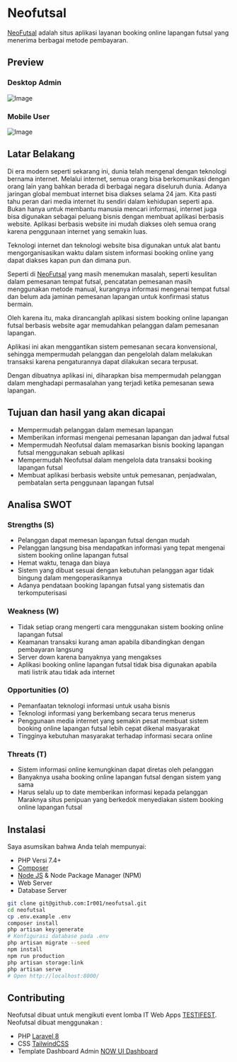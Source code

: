 # Neofutsal

[NeoFutsal](https://github.com/Ir001/neofutsal) adalah situs aplikasi layanan booking online lapangan futsal yang menerima berbagai metode pembayaran.

## Preview

### Desktop Admin

![Image](https://github.com/Ir001/neofutsal/blob/main/Neo_Futsal_Desktop.png?raw=true)

### Mobile User

![Image](https://github.com/Ir001/neofutsal/blob/main/Neo_Futsal_App.png?raw=true)

## Latar Belakang

Di era modern seperti sekarang ini, dunia telah mengenal dengan teknologi bernama internet. Melalui internet, semua orang bisa berkomunikasi dengan orang lain yang bahkan berada di berbagai negara diseluruh dunia. Adanya jaringan global membuat internet bisa diakses selama 24 jam. Kita pasti tahu peran dari media internet itu sendiri dalam kehidupan seperti apa. Bukan hanya untuk membantu manusia mencari informasi, internet juga bisa digunakan sebagai peluang bisnis dengan membuat aplikasi berbasis website. Aplikasi berbasis website ini mudah diakses oleh semua orang karena penggunaan internet yang semakin luas.

Teknologi internet dan teknologi website bisa digunakan untuk alat bantu mengorganisasikan waktu dalam sistem informasi booking online yang dapat diakses kapan pun dan dimana pun.

Seperti di [NeoFutsal](https://github.com/Ir001/neofutsal) yang masih menemukan masalah, seperti kesulitan dalam pemesanan tempat futsal, pencatatan pemesanan masih menggunakan metode manual, kurangnya informasi mengenai tempat futsal dan belum ada jaminan pemesanan lapangan untuk konfirmasi status bermain.

Oleh karena itu, maka dirancanglah aplikasi sistem booking online lapangan futsal berbasis website agar memudahkan pelanggan dalam pemesanan lapangan.

Aplikasi ini akan menggantikan sistem pemesanan secara konvensional, sehingga mempermudah pelanggan dan pengelolah dalam melakukan transaksi karena pengaturannya dapat dilakukan secara terpusat.

Dengan dibuatnya aplikasi ini, diharapkan bisa mempermudah pelanggan dalam menghadapi permasalahan yang terjadi ketika pemesanan sewa lapangan.

## Tujuan dan hasil yang akan dicapai

-   Mempermudah pelanggan dalam memesan lapangan
-   Memberikan informasi mengenai pemesanan lapangan dan jadwal futsal
-   Mempermudah Neofutsal dalam memasarkan bisnis booking lapangan futsal menggunakan sebuah aplikasi
-   Mempermudah Neofutsal dalam mengelola data transaksi booking lapangan futsal
-   Membuat aplikasi berbasis website untuk pemesanan, penjadwalan, pembatalan serta penggunaan lapangan futsal

## Analisa SWOT

### Strengths (S)

-   Pelanggan dapat memesan lapangan futsal dengan mudah
-   Pelanggan langsung bisa mendapatkan informasi yang tepat mengenai sistem booking online lapangan futsal
-   Hemat waktu, tenaga dan biaya
-   Sistem yang dibuat sesuai dengan kebutuhan pelanggan agar tidak bingung dalam mengoperasikannya
-   Adanya pendataan booking lapangan futsal yang sistematis dan terkomputerisasi

### Weakness (W)

-   Tidak setiap orang mengerti cara menggunakan sistem booking online lapangan futsal
-   Keamanan transaksi kurang aman apabila dibandingkan dengan pembayaran langsung
-   Server down karena banyaknya yang mengakses
-   Aplikasi booking online lapangan futsal tidak bisa digunakan apabila mati listrik atau tidak ada internet

### Opportunities (O)

-   Pemanfaatan teknologi informasi untuk usaha bisnis
-   Teknologi informasi yang berkembang secara terus menerus
-   Penggunaan media internet yang semakin pesat membuat sistem booking online lapangan futsal lebih cepat dikenal masyarakat
-   Tingginya kebutuhan masyarakat terhadap informasi secara online

### Threats (T)

-   Sistem informasi online kemungkinan dapat diretas oleh pelanggan
-   Banyaknya usaha booking online lapangan futsal dengan sistem yang sama
-   Harus selalu up to date memberikan informasi kepada pelanggan
    Maraknya situs penipuan yang berkedok menyediakan sistem booking online lapangan futsal

## Instalasi

Saya asumsikan bahwa Anda telah mempunyai:

-   PHP Versi 7.4+
-   [Composer](https://getcomposer.org/download/)
-   [Node JS](https://nodejs.org/en/download/) & Node Package Manager (NPM)
-   Web Server
-   Database Server

```bash
git clone git@github.com:Ir001/neofutsal.git
cd neofutsal
cp .env.example .env
composer install
php artisan key:generate
# Konfigurasi database pada .env
php artisan migrate --seed
npm install
npm run production
php artisan storage:link
php artisan serve
# Open http://localhost:8000/
```

## Contributing

Neofutsal dibuat untuk mengikuti event lomba IT Web Apps [TESTIFEST](https://drive.google.com/file/d/1n1jJ6ORmboWOVU5YiMy61IVtr_xnn9EO/view).
Neofutsal dibuat menggunakan :

-   PHP [Laravel 8](https://laravel.com/docs/8.x/installation)
-   CSS [TailwindCSS](https://tailwindcss.com/docs/installation)
-   Template Dashboard Admin [NOW UI Dashboard](https://now-ui-dashboard-laravel.creative-tim.com/docs/getting-started/laravel-setup.html)
